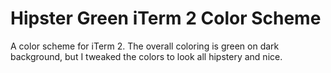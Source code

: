 Hipster Green iTerm 2 Color Scheme
=============

A color scheme for iTerm 2. The overall coloring is green on dark background, but I tweaked the colors to look all hipstery and nice. 
